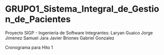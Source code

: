 # GRUPO1_Sistema_Integral_de_Gestion_de_Pacientes
Proyecto SIGP - Ingeniería de Software
Integrantes: 
  Laryan Guaico
  Jorge Jimenez
  Samuel Jara
  Javier Briones
  Gabriel Gonzalez
 
 Cronograma para Hito 1
